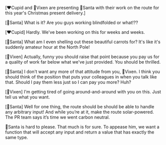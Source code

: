 [❤️Cupid and 🌟Vixen are presenting 🎅Santa with their work on the route for this year's Christmas present delivery.]

[🎅Santa] What is it? Are you guys working blindfolded or what!??

[❤️Cupid] Hardly. We've been working on this for weeks and weeks.

[🎅Santa] What am I even shelling out these beautiful carrots for? It's like it's suddenly amateur hour at the North Pole!

[🌟Vixen] Actually, funny you should raise that point because you pay us for a quality of work far below what we've just provided. You should be thrilled.

[🎅Santa] I don't want any more of that attitude from you, 🌟Vixen. I think you should think of the position that puts your colleagues in when you talk like that. Should I pay them less just so I can pay you more? Huh?

[🌟Vixen] I'm getting tired of going around-and-around with you on this. Just tell us what you want.

[🎅Santa] Well for one thing, the route should be should be able to handle any arbitrary input! And while you’re at it, make the route solar-powered. The PR team says it’s time we went carbon neutral.

🎅Santa is hard to please. That much is for sure. To appease him, we want a function that will accept any input and return a value that has exactly the same type.
